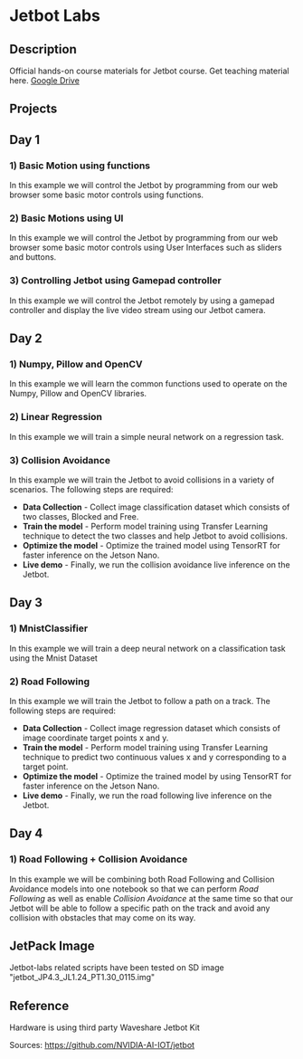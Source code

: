 # Jetbot Labs

## Description

Official hands-on course materials for Jetbot course. Get teaching material here. [Google Drive](https://drive.google.com/drive/folders/1kouNSwzXxB1WmOn5PEQBK9Xc_rnNbilq?usp=sharing)

## Projects

## Day 1

### 1) Basic Motion using functions

In this example we will control the Jetbot by programming from our web browser some basic motor controls using functions.

### 2) Basic Motions using UI

In this example we will control the Jetbot by programming from our web browser some basic motor controls using User Interfaces such as sliders and buttons.

### 3) Controlling Jetbot using Gamepad controller

In this example we will control the Jetbot remotely by using a gamepad controller and display the live video stream using our Jetbot camera.

## Day 2

### 1) Numpy, Pillow and OpenCV

In this example we will learn the common functions used to operate on the Numpy, Pillow and OpenCV libraries.   

### 2) Linear Regression

In this example we will train a simple neural network on a regression task.

 ### 3) Collision Avoidance

In this example we will train the Jetbot to avoid collisions in a variety of scenarios. The following steps are required:

- **Data Collection** - Collect image classification dataset which consists of two classes, Blocked and Free.  
- **Train the model** - Perform model training using Transfer Learning technique to detect the two classes and help Jetbot to avoid collisions.  
- **Optimize the model** - Optimize the trained model using TensorRT for faster inference on the Jetson Nano.  
- **Live demo** - Finally, we run the collision avoidance live inference on the Jetbot.

## Day 3

### 1) MnistClassifier

In this example we will train a deep neural network on a classification task using the Mnist Dataset 

### 2) Road Following

In this example we will train the Jetbot to follow a path on a track. The following steps are required:

- **Data Collection** - Collect image regression dataset which consists of image coordinate target points x and y. 
- **Train the model** - Perform model training using Transfer Learning technique to predict two continuous values x and y corresponding to a target point.  
- **Optimize the model** - Optimize the trained model by using TensorRT for faster inference on the Jetson Nano.  
- **Live demo** - Finally, we run the road following live inference on the Jetbot. 

## Day 4

### 1) Road Following + Collision Avoidance

In this example we will be combining both Road Following and Collision Avoidance models into one notebook so that we can perform *Road Following* as well as enable *Collision Avoidance* at the same time so that our Jetbot will be able to follow a specific path on the track and avoid any collision with obstacles that may come on its way.

## JetPack Image

Jetbot-labs related scripts have been tested on SD image "jetbot_JP4.3_JL1.24_PT1.30_0115.img"

## Reference

Hardware is using third party Waveshare Jetbot Kit

Sources: https://github.com/NVIDIA-AI-IOT/jetbot
